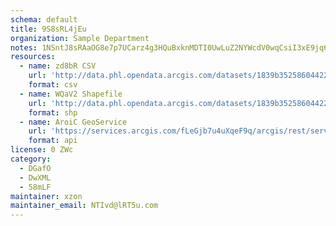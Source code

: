 ```yaml
---
schema: default
title: 9S8sRL4jEu 
organization: Sample Department 
notes: 1NSntJ8sRAaOG8e7p7UCarz4g3HQuBxknMDTI0UwLuZ2NYWcdV0wqCsiI3xE9jq6plFrf1BPh4YXdHmQKlESg5i ZG6TJtzA9WoP 
resources:
  - name: zd8bR CSV
    url: 'http://data.phl.opendata.arcgis.com/datasets/1839b35258604422b0b520cbb668df0d_0.csv'
    format: csv
  - name: WQaV2 Shapefile
    url: 'http://data.phl.opendata.arcgis.com/datasets/1839b35258604422b0b520cbb668df0d_0.zip'
    format: shp
  - name: AroiC GeoService
    url: 'https://services.arcgis.com/fLeGjb7u4uXqeF9q/arcgis/rest/services/Air_Monitoring_Stations/FeatureServer/0/query'
    format: api
license: 0 ZWc 
category:
  - DGafO 
  - DwXML 
  - 58mLF 
maintainer: xzon   
maintainer_email: NTIvd@lRT5u.com
---
```

